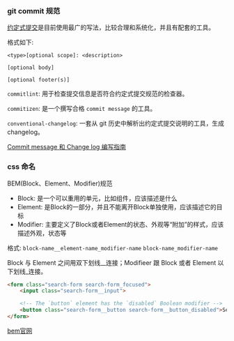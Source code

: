 ### git commit 规范
[约定式提交](https://www.conventionalcommits.org/zh-hans/v1.0.0/)是目前使用最广的写法，比较合理和系统化，并且有配套的工具。

格式如下:
```
<type>[optional scope]: <description>

[optional body]

[optional footer(s)]
```

`commitlint`: 用于检查提交信息是否符合约定式提交规范的检查器。

`commitizen`: 是一个撰写合格 `commit message` 的工具。

`conventional-changelog`: 一套从 git 历史中解析出约定式提交说明的工具，生成 changelog。

[Commit message 和 Change log 编写指南](http://www.ruanyifeng.com/blog/2016/01/commit_message_change_log.html)

### css 命名
BEM(Block、Element、Modifier)规范
- Block: 是一个可以重用的单元，比如组件，应该描述是什么
- Element: 是Block的一部分，并且不能离开Block单独使用，应该描述它的目标
- Modifier: 主要定义了Block或者Element的状态、外观等“附加”的样式，应该描述外观，状态等

格式: `block-name__element-name_modifier-name`  `block-name_modifier-name`

Block 与 Element 之间用双下划线__连接；Modifieer 跟 Block 或者 Element 以下划线_连接。

```html
<form class="search-form search-form_focused">
    <input class="search-form__input">

    <!-- The `button` element has the `disabled` Boolean modifier -->
    <button class="search-form__button search-form__button_disabled">Search</button>
</form>
```

[bem官网](https://en.bem.info/)
